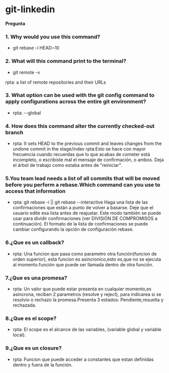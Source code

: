 # git-linkedin

**Pregunta**
### 1. Why would you use this command?
   - git rebase -i HEAD~10
### 2. What will this command print to the terminal?
   - git remote -v
   
   rpta: a list of remote repositories and their URLs
### 3. What option can be used with the git config command to apply configurations across the entire git environment?
   - rpta: --global
### 4. How does this command alter the currently checked-out branch
   - rpta: It sets HEAD to the previous commit and leaves changes  from the undone commit in the stage/index
    rpta:Esto se hace con mayor frecuencia cuando recuerdas que lo que acabas de cometer está incompleto, o escribiste mal el mensaje de confirmación, o ambos. Deja el árbol de 
     trabajo como estaba antes de "reiniciar".
### 5.You team lead needs a list of all commits that will be moved before you perform a rebase.Which command can you use to access that information
   - rpta: git rebase -i || git rebase --interactive
    Haga una lista de las confirmaciones que están a punto de volver a basarse.
    Deje que el usuario edite esa lista antes de reajustar. Este modo también se puede usar para dividir confirmaciones (ver DIVISIÓN DE COMPROMISOS a continuación).
El formato de la lista de confirmaciones se puede cambiar configurando la opción de configuración rebase.
### 6.¿Que es un callback?
   - rpta: Una funcion que pasa como parametro otra función(funcion de orden superior), esta funcion es asincronico,esto es,que no se ejecuta al momento.función que puede ser          llamada dentro de otra función.

### 7.¿Que es una promesa?
   - rpta: Un valor que puede estar presenta en cualquier momento,es asincrona, reciben 2 parametros (resolve y reject), para indicarea si se resolvio o rechazo la promesa.Presenta 3 estados: Pendiente,resuelta y rechazada.
### 8.¿Que es el scope?
   - rpta: El scope es el alcance de las variables, (variable global y variable local). 
   
### 9.¿Que es un closure?
   - rpta: Funcion que puede acceder a constantes que estan definidas dentro y fuera de la función.
